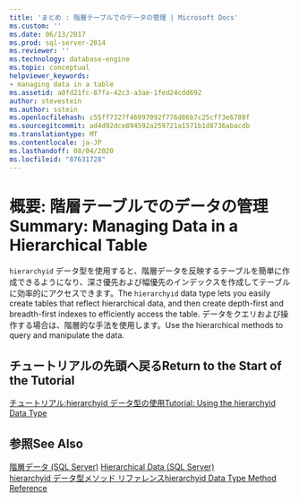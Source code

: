 ```yaml
---
title: 'まとめ : 階層テーブルでのデータの管理 | Microsoft Docs'
ms.custom: ''
ms.date: 06/13/2017
ms.prod: sql-server-2014
ms.reviewer: ''
ms.technology: database-engine
ms.topic: conceptual
helpviewer_keywords:
- managing data in a table
ms.assetid: a0fd21fc-87fa-42c3-a3ae-1fed24cdd692
author: stevestein
ms.author: sstein
ms.openlocfilehash: c55ff7327f46997092f776d86b7c25cff3e6780f
ms.sourcegitcommit: ad4d92dce894592a259721a1571b1d8736abacdb
ms.translationtype: MT
ms.contentlocale: ja-JP
ms.lasthandoff: 08/04/2020
ms.locfileid: "87631728"
---
```

# <a name="summary-managing-data-in-a-hierarchical-table"></a><span data-ttu-id="0bc5c-102">概要: 階層テーブルでのデータの管理</span><span class="sxs-lookup"><span data-stu-id="0bc5c-102">Summary: Managing Data in a Hierarchical Table</span></span>
  <span data-ttu-id="0bc5c-103">`hierarchyid` データ型を使用すると、階層データを反映するテーブルを簡単に作成できるようになり、深さ優先および幅優先のインデックスを作成してテーブルに効率的にアクセスできます。</span><span class="sxs-lookup"><span data-stu-id="0bc5c-103">The `hierarchyid` data type lets you easily create tables that reflect hierarchical data, and then create depth-first and breadth-first indexes to efficiently access the table.</span></span> <span data-ttu-id="0bc5c-104">データをクエリおよび操作する場合は、階層的な手法を使用します。</span><span class="sxs-lookup"><span data-stu-id="0bc5c-104">Use the hierarchical methods to query and manipulate the data.</span></span>  
  
## <a name="return-to-the-start-of-the-tutorial"></a><span data-ttu-id="0bc5c-105">チュートリアルの先頭へ戻る</span><span class="sxs-lookup"><span data-stu-id="0bc5c-105">Return to the Start of the Tutorial</span></span>  
 [<span data-ttu-id="0bc5c-106">チュートリアル:hierarchyid データ型の使用</span><span class="sxs-lookup"><span data-stu-id="0bc5c-106">Tutorial: Using the hierarchyid Data Type</span></span>](tutorial-using-the-hierarchyid-data-type.md)  
  
## <a name="see-also"></a><span data-ttu-id="0bc5c-107">参照</span><span class="sxs-lookup"><span data-stu-id="0bc5c-107">See Also</span></span>  
 <span data-ttu-id="0bc5c-108">[階層データ &#40;SQL Server&#41;](../hierarchical-data-sql-server.md) </span><span class="sxs-lookup"><span data-stu-id="0bc5c-108">[Hierarchical Data &#40;SQL Server&#41;](../hierarchical-data-sql-server.md) </span></span>  
 [<span data-ttu-id="0bc5c-109">hierarchyid データ型メソッド リファレンス</span><span class="sxs-lookup"><span data-stu-id="0bc5c-109">hierarchyid Data Type Method Reference</span></span>](/sql/t-sql/data-types/hierarchyid-data-type-method-reference)  
  
  
